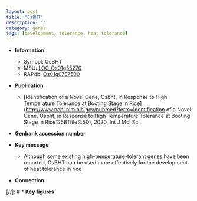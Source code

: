 ```yaml
---
layout: post
title: "OsBHT"
description: ""
category: genes
tags: [development, tolerance, heat tolerance]
---
```


* **Information**  
    + Symbol: OsBHT  
    + MSU: [LOC_Os01g55270](http://rice.uga.edu/cgi-bin/ORF_infopage.cgi?orf=LOC_Os01g55270)  
    + RAPdb: [Os01g0757500](http://rapdb.dna.affrc.go.jp/viewer/gbrowse_details/irgsp1?name=Os01g0757500)  

* **Publication**  
    + [Identification of a Novel Gene, Osbht, in Response to High Temperature Tolerance at Booting Stage in Rice](http://www.ncbi.nlm.nih.gov/pubmed?term=Identification of a Novel Gene, Osbht, in Response to High Temperature Tolerance at Booting Stage in Rice%5BTitle%5D), 2020, Int J Mol Sci.

* **Genbank accession number**  

* **Key message**  
    + Although some existing high-temperature-tolerant genes have been reported, OsBHT can be used more effectively for the development of heat tolerance in rice

* **Connection**  

[//]: # * **Key figures**  


